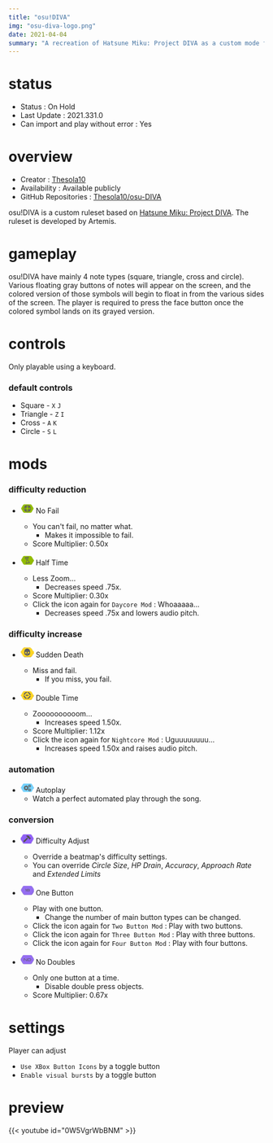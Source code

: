 ```yaml
---
title: "osu!DIVA"
img: "osu-diva-logo.png"
date: 2021-04-04
summary: "A recreation of Hatsune Miku: Project DIVA as a custom mode for osu!"
---
```


# status

- Status : On Hold
- Last Update : 2021.331.0
- Can import and play without error : Yes

# overview

- Creator : [Thesola10](https://github.com/Thesola10)
- Availability : Available publicly
- GitHub Repositories : [Thesola10/osu-DIVA](https://github.com/Thesola10/osu-DIVA)

osu!DIVA is a custom ruleset based on [Hatsune Miku: Project DIVA](https://en.wikipedia.org/wiki/Hatsune_Miku:_Project_DIVA). The ruleset is developed by Artemis.

# gameplay

osu!DIVA have mainly 4 note types (square, triangle, cross and circle). Various floating gray buttons of notes will appear on the screen, and the colored version of those symbols will begin to float in from the various sides of the screen. The player is required to press the face button once the colored symbol lands on its grayed version.

# controls

Only playable using a keyboard.

### default controls

- Square - `X` `J`
- Triangle - `Z` `I`
- Cross - `A` `K`
- Circle - `S` `L`

# mods

### difficulty reduction

- ![No Fail Icon](mod-icon/no-fail-mod.png) No Fail
  - You can't fail, no matter what.
    - Makes it impossible to fail.
  - Score Multiplier: 0.50x

- ![Half Time Icon](mod-icon/half-time-mod.png) Half Time
  - Less Zoom...
    - Decreases speed .75x.
  - Score Multiplier: 0.30x
  - Click the icon again for `Daycore Mod` : Whoaaaaa...
    - Decreases speed .75x and lowers audio pitch.

### difficulty increase

- ![Sudden Death Icon](mod-icon/sudden-death-mod.png) Sudden Death
  - Miss and fail.
    - If you miss, you fail.

- ![Double Time Icon](mod-icon/double-time-mod.png) Double Time
  - Zoooooooooom...
    - Increases speed 1.50x.
  - Score Multiplier: 1.12x
  - Click the icon again for `Nightcore Mod` : Uguuuuuuuu...
    - Increases speed 1.50x and raises audio pitch.

### automation

- ![Autoplay Icon](mod-icon/autoplay-mod.png) Autoplay
  - Watch a perfect automated play through the song.

### conversion

- ![Difficulty Adjust Icon](mod-icon/difficulty-adjust-mod.png) Difficulty Adjust
  - Override a beatmap's difficulty settings.
  - You can override *Circle Size*, *HP Drain*, *Accuracy*, *Approach Rate* and *Extended Limits*

- ![One Button Icon](mod-icon/one-button-mod.png) One Button
  - Play with one button.
    - Change the number of main button types can be changed.
  - Click the icon again for `Two Button Mod` : Play with two buttons.
  - Click the icon again for `Three Button Mod` : Play with three buttons.
  - Click the icon again for `Four Button Mod` : Play with four buttons.

- ![No Doubles Icon](mod-icon/no-doubles-mod.png) No Doubles
  - Only one button at a time.
    - Disable double press objects.
  - Score Multiplier: 0.67x

# settings

Player can adjust

- `Use XBox Button Icons` by a toggle button
- `Enable visual bursts` by a toggle button

# preview

{{< youtube id="0W5VgrWbBNM" >}}